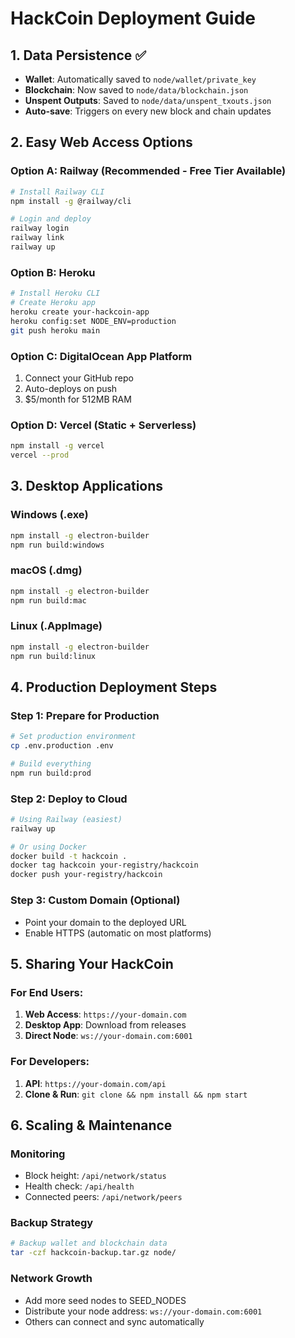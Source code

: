 # HackCoin Deployment Guide

## 1. Data Persistence ✅
- **Wallet**: Automatically saved to `node/wallet/private_key`
- **Blockchain**: Now saved to `node/data/blockchain.json`
- **Unspent Outputs**: Saved to `node/data/unspent_txouts.json`
- **Auto-save**: Triggers on every new block and chain updates

## 2. Easy Web Access Options

### Option A: Railway (Recommended - Free Tier Available)
```bash
# Install Railway CLI
npm install -g @railway/cli

# Login and deploy
railway login
railway link
railway up
```

### Option B: Heroku
```bash
# Install Heroku CLI
# Create Heroku app
heroku create your-hackcoin-app
heroku config:set NODE_ENV=production
git push heroku main
```

### Option C: DigitalOcean App Platform
1. Connect your GitHub repo
2. Auto-deploys on push
3. $5/month for 512MB RAM

### Option D: Vercel (Static + Serverless)
```bash
npm install -g vercel
vercel --prod
```

## 3. Desktop Applications

### Windows (.exe)
```bash
npm install -g electron-builder
npm run build:windows
```

### macOS (.dmg)
```bash
npm install -g electron-builder
npm run build:mac
```

### Linux (.AppImage)
```bash
npm install -g electron-builder
npm run build:linux
```

## 4. Production Deployment Steps

### Step 1: Prepare for Production
```bash
# Set production environment
cp .env.production .env

# Build everything
npm run build:prod
```

### Step 2: Deploy to Cloud
```bash
# Using Railway (easiest)
railway up

# Or using Docker
docker build -t hackcoin .
docker tag hackcoin your-registry/hackcoin
docker push your-registry/hackcoin
```

### Step 3: Custom Domain (Optional)
- Point your domain to the deployed URL
- Enable HTTPS (automatic on most platforms)

## 5. Sharing Your HackCoin

### For End Users:
1. **Web Access**: `https://your-domain.com`
2. **Desktop App**: Download from releases
3. **Direct Node**: `ws://your-domain.com:6001`

### For Developers:
1. **API**: `https://your-domain.com/api`
2. **Clone & Run**: `git clone && npm install && npm start`

## 6. Scaling & Maintenance

### Monitoring
- Block height: `/api/network/status`
- Health check: `/api/health`
- Connected peers: `/api/network/peers`

### Backup Strategy
```bash
# Backup wallet and blockchain data
tar -czf hackcoin-backup.tar.gz node/
```

### Network Growth
- Add more seed nodes to SEED_NODES
- Distribute your node address: `ws://your-domain.com:6001`
- Others can connect and sync automatically
